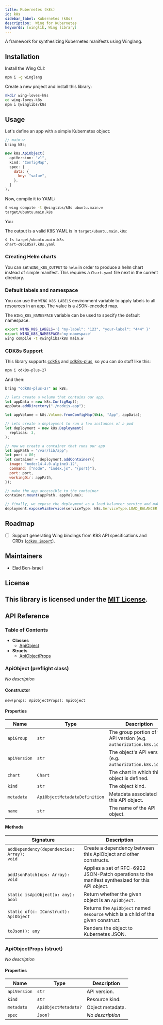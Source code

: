 ```yaml
---
title: Kubernetes (k8s)
id: k8s
sidebar_label: Kubernetes (k8s)
description:  Wing for Kubernetes
keywords: [winglib, Wing library]
---
```

A framework for synthesizing Kubernetes manifests using Winglang.

## Installation

Install the Wing CLI:

```sh
npm i -g winglang
```

Create a new project and install this library:

```sh
mkdir wing-loves-k8s
cd wing-loves-k8s
npm i @winglibs/k8s
```

## Usage

Let's define an app with a simple Kubernetes object:

```js
// main.w
bring k8s;

new k8s.ApiObject(
  apiVersion: "v1",
  kind: "ConfigMap",
  spec: {
    data: {
      key: "value",
    },
  }
);
```

Now, compile it to YAML:

```sh
$ wing compile -t @winglibs/k8s ubuntu.main.w
target/ubuntu.main.k8s
```

You 

The output is a valid K8S YAML is in `target/ubuntu.main.k8s`:

```sh
$ ls target/ubuntu.main.k8s
chart-c86185a7.k8s.yaml
```

### Creating Helm charts

You can set `WING_K8S_OUTPUT` to `helm` in order to produce a helm chart instead of simple manifest.
This requires a `Chart.yaml` file next in the current directory.

### Default labels and namespace

You can use the `WING_K8S_LABELS` environment variable to apply labels to all resources in an app.
The value is a JSON-encoded map.

The `WING_K8S_NAMESPACE` variable can be used to specify the default namespace.

```sh
export WING_K8S_LABELS='{ "my-label": "123", "your-label": "444" }'
export WING_K8S_NAMESPACE='my-namespace'
wing compile -t @winglibs/k8s main.w
```

### CDK8s Support

This library supports [cdk8s](https://cdk8s.io) and
[cdk8s-plus](https://cdk8s.io/docs/latest/plus/), so you can do stuff like this:

```sh
npm i cdk8s-plus-27
```

And then:

```js
bring "cdk8s-plus-27" as k8s;

// lets create a volume that contains our app.
let appData = new k8s.ConfigMap();
appData.addDirectory("./nodejs-app");

let appVolume = k8s.Volume.fromConfigMap(this, "App", appData);

// lets create a deployment to run a few instances of a pod
let deployment = new k8s.Deployment(
  replicas: 3,
);

// now we create a container that runs our app
let appPath = "/var/lib/app";
let port = 80;
let container = deployment.addContainer({
  image: "node:14.4.0-alpine3.12",
  command: ["node", "index.js", "{port}"],
  port: port,
  workingDir: appPath,
});

// make the app accessible to the container
container.mount(appPath, appVolume);

// finally, we expose the deployment as a load balancer service and make it run
deployment.exposeViaService(serviceType: k8s.ServiceType.LOAD_BALANCER);
```


## Roadmap

* [ ] Support generating Wing bindings from K8S API specifications and CRDs ([`cdk8s
  import`](https://cdk8s.io/docs/latest/cli/import/)).

## Maintainers

* [Elad Ben-Israel](@eladb)

## License

This library is licensed under the [MIT License](./LICENSE).
---
## API Reference

### Table of Contents

- **Classes**
  - <a href="#@winglibs/k8s.ApiObject">ApiObject</a>
- **Structs**
  - <a href="#@winglibs/k8s.ApiObjectProps">ApiObjectProps</a>

### ApiObject (preflight class) <a class="wing-docs-anchor" id="@winglibs/k8s.ApiObject"></a>

*No description*

#### Constructor

```
new(props: ApiObjectProps): ApiObject
```

#### Properties

| **Name** | **Type** | **Description** |
| --- | --- | --- |
| <code>apiGroup</code> | <code>str</code> | The group portion of the API version (e.g. `authorization.k8s.io`). |
| <code>apiVersion</code> | <code>str</code> | The object's API version (e.g. `authorization.k8s.io/v1`). |
| <code>chart</code> | <code>Chart</code> | The chart in which this object is defined. |
| <code>kind</code> | <code>str</code> | The object kind. |
| <code>metadata</code> | <code>ApiObjectMetadataDefinition</code> | Metadata associated with this API object. |
| <code>name</code> | <code>str</code> | The name of the API object. |

#### Methods

| **Signature** | **Description** |
| --- | --- |
| <code>addDependency(dependencies: Array<IConstruct>): void</code> | Create a dependency between this ApiObject and other constructs. |
| <code>addJsonPatch(ops: Array<JsonPatch>): void</code> | Applies a set of RFC-6902 JSON-Patch operations to the manifest synthesized for this API object. |
| <code>static isApiObject(o: any): bool</code> | Return whether the given object is an `ApiObject`. |
| <code>static of(c: IConstruct): ApiObject</code> | Returns the `ApiObject` named `Resource` which is a child of the given construct. |
| <code>toJson(): any</code> | Renders the object to Kubernetes JSON. |

### ApiObjectProps (struct) <a class="wing-docs-anchor" id="@winglibs/k8s.ApiObjectProps"></a>

*No description*

#### Properties

| **Name** | **Type** | **Description** |
| --- | --- | --- |
| <code>apiVersion</code> | <code>str</code> | API version. |
| <code>kind</code> | <code>str</code> | Resource kind. |
| <code>metadata</code> | <code>ApiObjectMetadata?</code> | Object metadata. |
| <code>spec</code> | <code>Json?</code> | *No description* |


